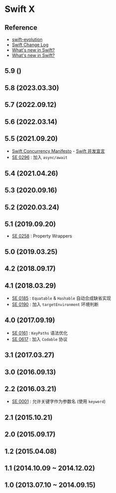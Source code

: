 # Swift X

## Reference

- [swift-evolution](https://github.com/apple/swift-evolution)
- [Swift Change Log](https://github.com/apple/swift/blob/main/CHANGELOG.md)
- [What's new in Swift?](https://www.whatsnewinswift.com/)
- [What's new in Swift?](https://www.hackingwithswift.com/swift)

## 5.9 ()

## 5.8 (2023.03.30)

## 5.7 (2022.09.12)

## 5.6 (2022.03.14)

## 5.5 (2021.09.20)

- [Swift Concurrency Manifesto](https://gist.github.com/lattner/31ed37682ef1576b16bca1432ea9f782) - [Swift 并发宣言](https://gist.github.com/yxztj/7744e97eaf8031d673338027d89eea76)
- [SE 0296][0926] : 加入 `async/await`  

[0926]: https://github.com/apple/swift-evolution/blob/main/proposals/0296-async-await.md

## 5.4 (2021.04.26)

## 5.3 (2020.09.16)

## 5.2 (2020.03.24)

## 5.1 (2019.09.20)

- [SE 0258][0258] : Property Wrappers

[0258]: https://github.com/apple/swift-evolution/blob/master/proposals/0258-property-wrappers.md

## 5.0 (2019.03.25)

## 4.2 (2018.09.17)

## 4.1 (2018.03.29)

- [SE 0185][0185] : `Equatable` & `Hashable` 自动合成缺省实现
- [SE 0190][0190] : 加入 `targetEnvironment` 环境判断

[0185]: https://github.com/apple/swift-evolution/blob/master/proposals/0185-synthesize-equatable-hashable.md
[0190]: https://github.com/apple/swift-evolution/blob/main/proposals/0190-target-environment-platform-condition.md

## 4.0 (2017.09.19)

- [SE 0161][0161] : `KeyPaths` 语法优化
- [SE 0617][0617] : 加入 `Codable` 协议

[0161]: https://github.com/apple/swift-evolution/blob/master/proposals/0161-key-paths.md
[0617]: https://github.com/apple/swift-evolution/blob/master/proposals/0167-swift-encoders.md

## 3.1 (2017.03.27)

## 3.0 (2016.09.13)

## 2.2 (2016.03.21)

- [SE 0001][0001] : 允许关键字作为参数名 (使用 `keyword`)

[0001]: https://github.com/apple/swift-evolution/blob/main/proposals/0001-keywords-as-argument-labels.md

## 2.1 (2015.10.21)

## 2.0 (2015.09.17)

## 1.2 (2015.04.08)

## 1.1 (2014.10.09 ~ 2014.12.02)

## 1.0 (2013.07.10 ~ 2014.09.15)

